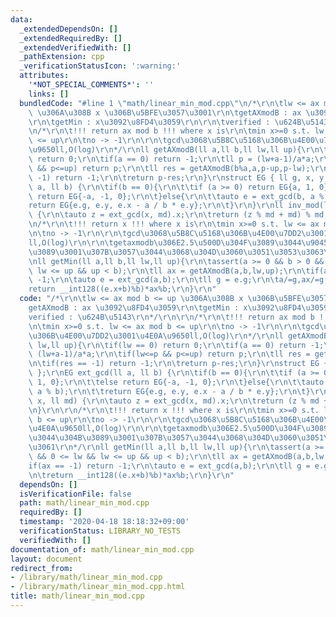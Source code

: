```yaml
---
data:
  _extendedDependsOn: []
  _extendedRequiredBy: []
  _extendedVerifiedWith: []
  _pathExtension: cpp
  _verificationStatusIcon: ':warning:'
  attributes:
    '*NOT_SPECIAL_COMMENTS*': ''
    links: []
  bundledCode: "#line 1 \"math/linear_min_mod.cpp\"\n/*\r\n\tlw <= ax mod b <= up\
    \ \u306A\u308B x \u306B\u5BFE\u3057\u3001\r\n\tgetAXmodB : ax \u3092\u8FD4\u3059\
    \r\n\tgetMin : x\u3092\u8FD4\u3059\r\n\r\n\tverified : \u624B\u5143\r\n*/\r\n\r\
    \n/*\r\n\t!!! return ax mod b !!! where x is\r\n\tmin x>=0 s.t. lw <= ax mod b\
    \ <= up\r\n\tno -> -1\r\n\r\n\tgcd\u3068\u5B8C\u5168\u306B\u4E00\u7DD2\u3001\u4E0A\
    \u9650ll,O(log)\r\n*/\r\nll getAXmodB(ll a,ll b,ll lw,ll up){\r\n\tif(lw == 0)\
    \ return 0;\r\n\tif(a == 0) return -1;\r\n\tll p = (lw+a-1)/a*a;\r\n\tif(lw<=p\
    \ && p<=up) return p;\r\n\tll res = getAXmodB(b%a,a,p-up,p-lw);\r\n\tif(res ==\
    \ -1) return -1;\r\n\treturn p-res;\r\n}\r\nstruct EG { ll g, x, y; };\r\nEG ext_gcd(ll\
    \ a, ll b) {\r\n\tif(b == 0){\r\n\t\tif (a >= 0) return EG{a, 1, 0};\r\n\t\telse\
    \ return EG{-a, -1, 0};\r\n\t}else{\r\n\t\tauto e = ext_gcd(b, a % b);\r\n\t\t\
    return EG{e.g, e.y, e.x - a / b * e.y};\r\n\t}\r\n}\r\nll inv_mod(ll x, ll md)\
    \ {\r\n\tauto z = ext_gcd(x, md).x;\r\n\treturn (z % md + md) % md;\r\n}\r\n\r\
    \n/*\r\n\t!!! return x !!! where x is\r\n\tmin x>=0 s.t. lw <= ax mod b <= up\r\
    \n\tno -> -1\r\n\r\n\tgcd\u3068\u5B8C\u5168\u306B\u4E00\u7DD2\u3001\u4E0A\u9650\
    ll,O(log)\r\n\r\n\tgetaxmodb\u306E2.5\u500D\u304F\u3089\u3044\u9045\u3044\u304B\
    \u3089\u3001\u307B\u3057\u3044\u3068\u304D\u3060\u3051\u3053\u3063\u3061\r\n*/\r\
    \nll getMin(ll a,ll b,ll lw,ll up){\r\n\tassert(a >= 0 && b > 0 && 0 <= lw &&\
    \ lw <= up && up < b);\r\n\tll ax = getAXmodB(a,b,lw,up);\r\n\tif(ax == -1) return\
    \ -1;\r\n\tauto e = ext_gcd(a,b);\r\n\tll g = e.g;\r\n\ta/=g,ax/=g,b/=g;\r\n\t\
    return __int128((e.x+b)%b)*ax%b;\r\n}\r\n"
  code: "/*\r\n\tlw <= ax mod b <= up \u306A\u308B x \u306B\u5BFE\u3057\u3001\r\n\t\
    getAXmodB : ax \u3092\u8FD4\u3059\r\n\tgetMin : x\u3092\u8FD4\u3059\r\n\r\n\t\
    verified : \u624B\u5143\r\n*/\r\n\r\n/*\r\n\t!!! return ax mod b !!! where x is\r\
    \n\tmin x>=0 s.t. lw <= ax mod b <= up\r\n\tno -> -1\r\n\r\n\tgcd\u3068\u5B8C\u5168\
    \u306B\u4E00\u7DD2\u3001\u4E0A\u9650ll,O(log)\r\n*/\r\nll getAXmodB(ll a,ll b,ll\
    \ lw,ll up){\r\n\tif(lw == 0) return 0;\r\n\tif(a == 0) return -1;\r\n\tll p =\
    \ (lw+a-1)/a*a;\r\n\tif(lw<=p && p<=up) return p;\r\n\tll res = getAXmodB(b%a,a,p-up,p-lw);\r\
    \n\tif(res == -1) return -1;\r\n\treturn p-res;\r\n}\r\nstruct EG { ll g, x, y;\
    \ };\r\nEG ext_gcd(ll a, ll b) {\r\n\tif(b == 0){\r\n\t\tif (a >= 0) return EG{a,\
    \ 1, 0};\r\n\t\telse return EG{-a, -1, 0};\r\n\t}else{\r\n\t\tauto e = ext_gcd(b,\
    \ a % b);\r\n\t\treturn EG{e.g, e.y, e.x - a / b * e.y};\r\n\t}\r\n}\r\nll inv_mod(ll\
    \ x, ll md) {\r\n\tauto z = ext_gcd(x, md).x;\r\n\treturn (z % md + md) % md;\r\
    \n}\r\n\r\n/*\r\n\t!!! return x !!! where x is\r\n\tmin x>=0 s.t. lw <= ax mod\
    \ b <= up\r\n\tno -> -1\r\n\r\n\tgcd\u3068\u5B8C\u5168\u306B\u4E00\u7DD2\u3001\
    \u4E0A\u9650ll,O(log)\r\n\r\n\tgetaxmodb\u306E2.5\u500D\u304F\u3089\u3044\u9045\
    \u3044\u304B\u3089\u3001\u307B\u3057\u3044\u3068\u304D\u3060\u3051\u3053\u3063\
    \u3061\r\n*/\r\nll getMin(ll a,ll b,ll lw,ll up){\r\n\tassert(a >= 0 && b > 0\
    \ && 0 <= lw && lw <= up && up < b);\r\n\tll ax = getAXmodB(a,b,lw,up);\r\n\t\
    if(ax == -1) return -1;\r\n\tauto e = ext_gcd(a,b);\r\n\tll g = e.g;\r\n\ta/=g,ax/=g,b/=g;\r\
    \n\treturn __int128((e.x+b)%b)*ax%b;\r\n}\r\n"
  dependsOn: []
  isVerificationFile: false
  path: math/linear_min_mod.cpp
  requiredBy: []
  timestamp: '2020-04-18 18:18:32+09:00'
  verificationStatus: LIBRARY_NO_TESTS
  verifiedWith: []
documentation_of: math/linear_min_mod.cpp
layout: document
redirect_from:
- /library/math/linear_min_mod.cpp
- /library/math/linear_min_mod.cpp.html
title: math/linear_min_mod.cpp
---
```

